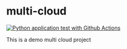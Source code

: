 # multi-cloud
[![Python application test with Github Actions](https://github.com/Jcarlos0828/multi-cloud/actions/workflows/main.yml/badge.svg)](https://github.com/Jcarlos0828/multi-cloud/actions/workflows/main.yml)


This is a demo multi cloud project
